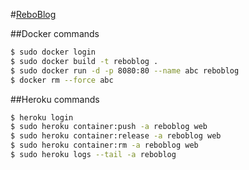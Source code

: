 #[ReboBlog](https://reboblog.herokuapp.com)

##Docker commands
```bash
$ sudo docker login
$ sudo docker build -t reboblog .
$ sudo docker run -d -p 8080:80 --name abc reboblog
$ docker rm --force abc
```

##Heroku commands
```bash
$ heroku login
$ sudo heroku container:push -a reboblog web
$ sudo heroku container:release -a reboblog web
$ sudo heroku container:rm -a reboblog web
$ sudo heroku logs --tail -a reboblog
```
